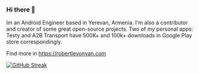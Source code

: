 ### Hi there 👋

Im an Android Engineer based in Yerevan, Armenia. I'm also a contributor and creator of
some great open-source projects. 
Two of my personal apps: Testy and A2B Transport have 500K+ and 100k+ downloads in Google Play store correspondingly.

Find more in https://robertlevonyan.com

[![GitHub Streak](https://streak-stats.demolab.com?user=robertlevonyan&theme=dark&hide_border=true&border_radius=15&exclude_days=Sun%2CSat)](https://git.io/streak-stats)

<!--![Robert's GitHub stats](https://github-readme-stats.vercel.app/api?username=robertlevonyan&show_icons=true&bg_color=1a1a1a&title_color=f1f1f1&text_color=f1f1f1&border_color=e7a942&icon_color=e7a942&border_radius=16)
-->
<!--
**robertlevonyan/robertlevonyan** is a ✨ _special_ ✨ repository because its `README.md` (this file) appears on your GitHub profile.

Here are some ideas to get you started:

- 🔭 I’m currently working on ...
- 🌱 I’m currently learning ...
- 👯 I’m looking to collaborate on ...
- 🤔 I’m looking for help with ...
- 💬 Ask me about ...
- 📫 How to reach me: ...
- 😄 Pronouns: ...
- ⚡ Fun fact: ...
-->
